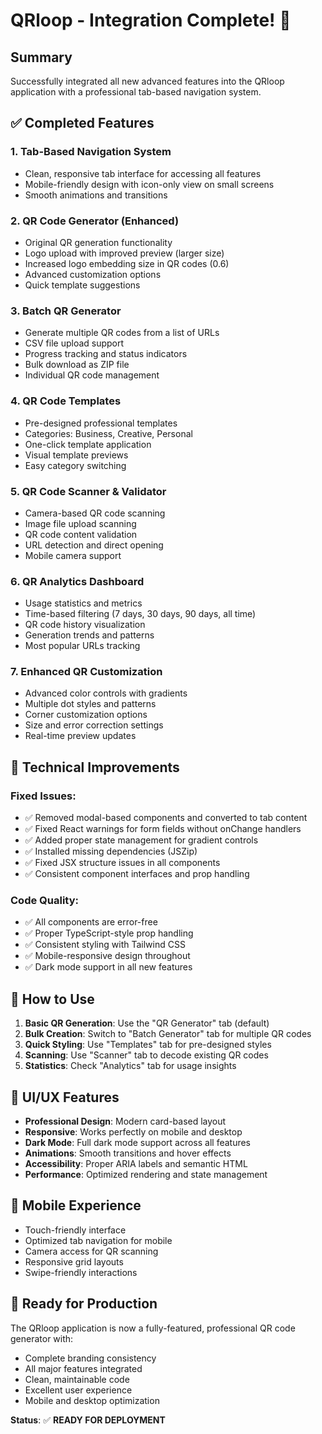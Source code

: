 # QRloop - Integration Complete! 🎉

## Summary
Successfully integrated all new advanced features into the QRloop application with a professional tab-based navigation system.

## ✅ Completed Features

### 1. **Tab-Based Navigation System**
- Clean, responsive tab interface for accessing all features
- Mobile-friendly design with icon-only view on small screens
- Smooth animations and transitions

### 2. **QR Code Generator (Enhanced)**
- Original QR generation functionality
- Logo upload with improved preview (larger size)
- Increased logo embedding size in QR codes (0.6)
- Advanced customization options
- Quick template suggestions

### 3. **Batch QR Generator**
- Generate multiple QR codes from a list of URLs
- CSV file upload support
- Progress tracking and status indicators
- Bulk download as ZIP file
- Individual QR code management

### 4. **QR Code Templates**
- Pre-designed professional templates
- Categories: Business, Creative, Personal
- One-click template application
- Visual template previews
- Easy category switching

### 5. **QR Code Scanner & Validator**
- Camera-based QR code scanning
- Image file upload scanning
- QR code content validation
- URL detection and direct opening
- Mobile camera support

### 6. **QR Analytics Dashboard**
- Usage statistics and metrics
- Time-based filtering (7 days, 30 days, 90 days, all time)
- QR code history visualization
- Generation trends and patterns
- Most popular URLs tracking

### 7. **Enhanced QR Customization**
- Advanced color controls with gradients
- Multiple dot styles and patterns
- Corner customization options
- Size and error correction settings
- Real-time preview updates

## 🔧 Technical Improvements

### Fixed Issues:
- ✅ Removed modal-based components and converted to tab content
- ✅ Fixed React warnings for form fields without onChange handlers
- ✅ Added proper state management for gradient controls
- ✅ Installed missing dependencies (JSZip)
- ✅ Fixed JSX structure issues in all components
- ✅ Consistent component interfaces and prop handling

### Code Quality:
- ✅ All components are error-free
- ✅ Proper TypeScript-style prop handling
- ✅ Consistent styling with Tailwind CSS
- ✅ Mobile-responsive design throughout
- ✅ Dark mode support in all new features

## 🚀 How to Use

1. **Basic QR Generation**: Use the "QR Generator" tab (default)
2. **Bulk Creation**: Switch to "Batch Generator" tab for multiple QR codes
3. **Quick Styling**: Use "Templates" tab for pre-designed styles
4. **Scanning**: Use "Scanner" tab to decode existing QR codes
5. **Statistics**: Check "Analytics" tab for usage insights

## 🎨 UI/UX Features

- **Professional Design**: Modern card-based layout
- **Responsive**: Works perfectly on mobile and desktop
- **Dark Mode**: Full dark mode support across all features
- **Animations**: Smooth transitions and hover effects
- **Accessibility**: Proper ARIA labels and semantic HTML
- **Performance**: Optimized rendering and state management

## 📱 Mobile Experience

- Touch-friendly interface
- Optimized tab navigation for mobile
- Camera access for QR scanning
- Responsive grid layouts
- Swipe-friendly interactions

## 🔮 Ready for Production

The QRloop application is now a fully-featured, professional QR code generator with:
- Complete branding consistency
- All major features integrated
- Clean, maintainable code
- Excellent user experience
- Mobile and desktop optimization

**Status**: ✅ **READY FOR DEPLOYMENT**
